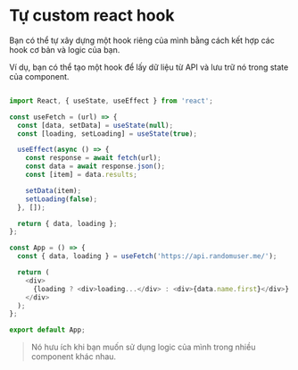 # Tự custom react hook

Bạn có thể tự xây dựng một hook riêng của mình bằng cách kết hợp các hook cơ bản và logic của bạn.

Ví dụ, bạn có thể tạo một hook để lấy dữ liệu từ API và lưu trữ nó trong state của component.

```js

import React, { useState, useEffect } from 'react';

const useFetch = (url) => {
  const [data, setData] = useState(null);
  const [loading, setLoading] = useState(true);

  useEffect(async () => {
    const response = await fetch(url);
    const data = await response.json();
    const [item] = data.results;

    setData(item);
    setLoading(false);
  }, []);

  return { data, loading };
};

const App = () => {
  const { data, loading } = useFetch('https://api.randomuser.me/');

  return (
    <div>
      {loading ? <div>loading...</div> : <div>{data.name.first}</div>}
    </div>
  );
};

export default App;
```

> Nó hưu ích khi bạn muốn sử dụng logic của mình trong nhiều component khác nhau.